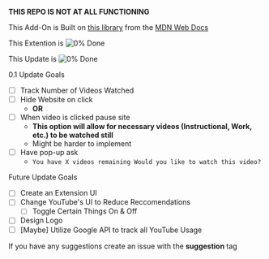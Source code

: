 **THIS REPO IS NOT AT ALL FUNCTIONING**

This Add-On is Built on [this library](https://github.com/mdn/webextensions-examples/tree/main/apply-css) from the [MDN Web Docs](https://developer.mozilla.org/en-US/)

This Extention is ![0%](https://progress-bar.dev/0) Done

This Update is ![0%](https://progress-bar.dev/0) Done

0.1 Update Goals
- [ ] Track Number of Videos Watched
- [ ] Hide Website on click
  - **OR** 
- [ ] When video is clicked pause site 
  - **This option will allow for necessary videos (Instructional, Work, etc.) to be watched still**
  - Might be harder to implement
- [ ] Have pop-up ask 
  - ```You have X videos remaining Would you like to watch this video?```

Future Update Goals
- [ ] Create an Extension UI
- [ ] Change YouTube's UI to Reduce Reccomendations
  - [ ] Toggle Certain Things On & Off
- [ ] Design Logo
- [ ] [Maybe] Utilize Google API to track all YouTube Usage

If you have any suggestions create an issue with the **suggestion** tag
